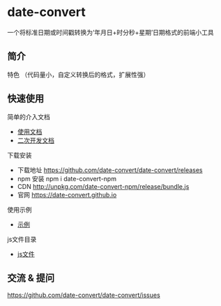 ﻿
# date-convert

一个将标准日期或时间戳转换为‘年月日+时分秒+星期’日期格式的前端小工具

## 简介

特色 （代码量小，自定义转换后的格式，扩展性强）

## 快速使用

简单的介入文档

- [使用文档](./doc/use/README.md)
- [二次开发文档](./doc/dev/README.md)

下载安装

- 下载地址  https://github.com/date-convert/date-convert/releases
- npm 安装 npm i date-convert-npm
- CDN http://unpkg.com/date-convert-npm/release/bundle.js
- 官网 https://date-convert.github.io  

使用示例

- [示例](./example/test.html)

js文件目录

- [js文件](./release/bundle.js)

## 交流 & 提问

https://github.com/date-convert/date-convert/issues

